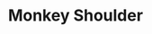 ---
layout: recipe
title: Monkey Shoulder
category: Scotch - Speyside
aged: NAS
abv: 40
distillery: Mixed
distillery-location: Mixed
nose:
palate:
finish:
tag:
    - asian
    - japanese
    - blend
---